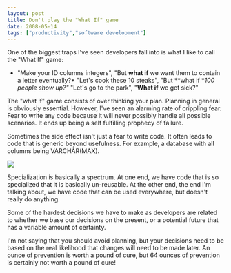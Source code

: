 ```yaml
---
layout: post
title: Don't play the "What If" game
date: 2008-05-14
tags: ["productivity","software development"]
---
```


One of the biggest traps I've seen developers fall into is what I like to call the &quot;What If&quot; game:

*   &quot;Make your ID columns integers&quot;, &quot;But **what if** we want them to contain a letter eventually?*   &quot;Let's cook these 10 steaks&quot;, &quot;But **what if **100 people show up?&quot;*   &quot;Let's go to the park&quot;, &quot;**What if** we get sick?&quot;  

The &quot;what if&quot; game consists of over thinking your plan. Planning in general is obviously essential. However, I've seen an alarming rate of crippling fear. Fear to write any code because it will never possibly handle all possible scenarios. It ends up being a self fulfilling prophecy of failure.

Sometimes the side effect isn't just a fear to write code. It often leads to code that is generic beyond usefulness. For example, a database with all columns being VARCHAR(MAX).

![](chart?chs=225x125&amp;cht=gom&amp;chd=t:50&amp;chl=Useful) 

Specialization is basically a spectrum. At one end, we have code that is so specialized that it is basically un-reusable. At the other end, the end I'm talking about, we have code that can be used everywhere, but doesn't really do anything.

Some of the hardest decisions we have to make as developers are related to whether we base our decisions on the present, or a potential future that has a variable amount of certainty.

I'm not saying that you should avoid planning, but your decisions need to be based on the real likelihood that changes will need to be made later. An ounce of prevention is worth a pound of cure, but 64 ounces of prevention is certainly not worth a pound of cure!